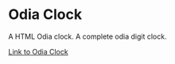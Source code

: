 # Odia Clock
A HTML Odia clock.
A complete odia digit clock.

<a href = "https://sudo-xda.github.io/Odia-clock">Link to Odia Clock </a>
